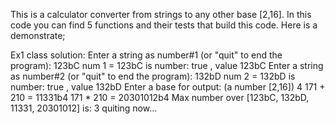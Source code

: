 This is a calculator converter from strings to any other base [2,16].
In this code you can find 5 functions and their tests that build this code.
Here is a demonstrate;

Ex1 class solution:
Enter a string as number#1 (or "quit" to end the program): 
123bC
num 1 = 123bC is number: true , value 123bC
Enter a string as number#2 (or "quit" to end the program): 
132bD
num 2 = 132bD is number: true , value 132bD
Enter a base for output: (a number [2,16]) 
4
171 + 210 = 11331b4
171 * 210 = 20301012b4
Max number over [123bC, 132bD, 11331, 20301012] is: 3
quiting now...

